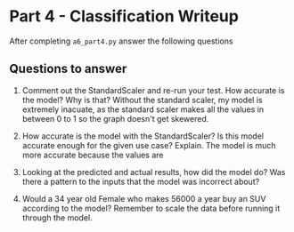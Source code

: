 # Part 4 - Classification Writeup

After completing `a6_part4.py` answer the following questions

## Questions to answer

1. Comment out the StandardScaler and re-run your test. How accurate is the model? Why is that?
Without the standard scaler, my model is extremely inacuate, as the standard scaler makes all the values in between 0 to 1 so the graph doesn't get skewered. 
2. How accurate is the model with the StandardScaler? Is this model accurate enough for the given use case? Explain.
The model is much more accurate because the values are 
3. Looking at the predicted and actual results, how did the model do? Was there a pattern to the inputs that the model was incorrect about?

4. Would a 34 year old Female who makes 56000 a year buy an SUV according to the model? Remember to scale the data before running it through the model.


